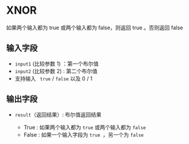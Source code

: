 # XNOR

如果两个输入都为 true 或两个输入都为 false，则返回 true 。否则返回 false

## 输入字段

- `input1` (比较参数 1) ：第一个布尔值
- `input2` (比较参数 2) : 第二个布尔值
- 支持输入 ` true` / `false` 以及 0 / 1

## 输出字段

- `result`（返回结果）:<strong>  </strong>布尔值返回结果

  - True : 如果两个输入都为 `true` 或两个输入都为 `false`
  - False : 如果一个输入字段为 `true `，另一个为 `false`
